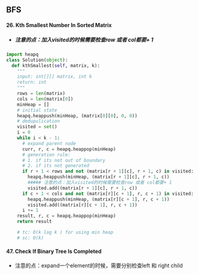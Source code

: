 ## BFS

#### 26. Kth Smallest Number In Sorted Matrix

- ##### 注意的点：加入visited的时候需要检查row 或者 col都要+ 1

```python
import heapq
class Solution(object):
  def kthSmallest(self, matrix, k):
    """
    input: int[][] matrix, int k
    return: int
    """
    rows = len(matrix)
    cols = len(matrix[0])
    minHeap = []
    # initial state
    heapq.heappush(minHeap, (matrix[0][0], 0, 0))
    # dedupulication
    visited = set()
    i = 0
    while i < k - 1:
      # expand parent node
      curr, r, c = heapq.heappop(minHeap)
      # generation rule:
      # 1. if its not out of boundary
      # 2. if its not generated 
      if r + 1 < rows and not (matrix[r + 1][c], r + 1, c) in visited:
        heapq.heappush(minHeap, (matrix[r + 1][c], r + 1, c))
        ##### 注意的点：加入visited的时候需要检查row 或者 col都要+ 1
        visited.add((matrix[r + 1][c], r + 1, c))
      if c + 1 < cols and not (matrix[r][c + 1], r, c + 1) in visited:
        heapq.heappush(minHeap, (matrix[r][c + 1], r, c + 1))
        visited.add((matrix[r][c + 1], r, c + 1))
      i += 1
    result, r, c = heapq.heappop(minHeap)
    return result

    # tc: O(k log k ) for using min heap
    # sc: O(k)
```

#### 47. Check If Binary Tree Is Completed

- 注意的点：expand一个element的时候，需要分别检查left 和 right child

